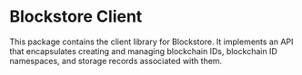 Blockstore Client
=================

This package contains the client library for Blockstore.  It implements an API that encapsulates creating and managing blockchain IDs, blockchain ID namespaces, and storage records associated with them.
